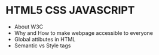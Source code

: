 HTML5 CSS JAVASCRIPT
====================
  - About W3C
  - Why and How to make webpage accessible to everyone
  - Global attibutes in HTML
  - Semantic vs Style tags
